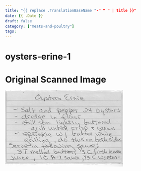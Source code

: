```yaml
---
title: "{{ replace .TranslationBaseName "-" " " | title }}"
date: {{ .Date }}
draft: false
category: ["meats-and-poultry"]
tags:
---
```


# oysters-erine-1

# Original Scanned Image

![](/static/meats-and-poultry/oysters-erine-1.png)